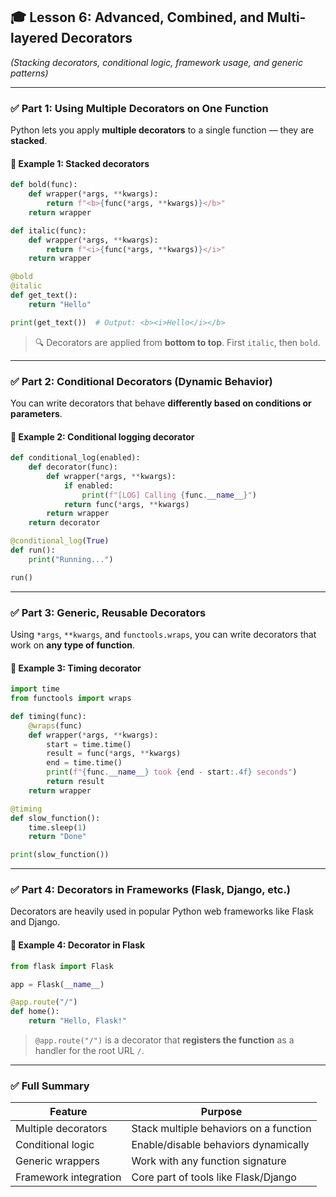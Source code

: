 ## 🎓 **Lesson 6: Advanced, Combined, and Multi-layered Decorators**

*(Stacking decorators, conditional logic, framework usage, and generic patterns)*

---

### ✅ Part 1: Using Multiple Decorators on One Function

Python lets you apply **multiple decorators** to a single function — they are **stacked**.

#### 📌 Example 1: Stacked decorators

```python
def bold(func):
    def wrapper(*args, **kwargs):
        return f"<b>{func(*args, **kwargs)}</b>"
    return wrapper

def italic(func):
    def wrapper(*args, **kwargs):
        return f"<i>{func(*args, **kwargs)}</i>"
    return wrapper

@bold
@italic
def get_text():
    return "Hello"

print(get_text())  # Output: <b><i>Hello</i></b>
```

> 🔍 Decorators are applied from **bottom to top**. First `italic`, then `bold`.

---

### ✅ Part 2: Conditional Decorators (Dynamic Behavior)

You can write decorators that behave **differently based on conditions or parameters**.

#### 📌 Example 2: Conditional logging decorator

```python
def conditional_log(enabled):
    def decorator(func):
        def wrapper(*args, **kwargs):
            if enabled:
                print(f"[LOG] Calling {func.__name__}")
            return func(*args, **kwargs)
        return wrapper
    return decorator

@conditional_log(True)
def run():
    print("Running...")

run()
```

---

### ✅ Part 3: Generic, Reusable Decorators

Using `*args`, `**kwargs`, and `functools.wraps`, you can write decorators that work on **any type of function**.

#### 📌 Example 3: Timing decorator

```python
import time
from functools import wraps

def timing(func):
    @wraps(func)
    def wrapper(*args, **kwargs):
        start = time.time()
        result = func(*args, **kwargs)
        end = time.time()
        print(f"{func.__name__} took {end - start:.4f} seconds")
        return result
    return wrapper

@timing
def slow_function():
    time.sleep(1)
    return "Done"

print(slow_function())
```

---

### ✅ Part 4: Decorators in Frameworks (Flask, Django, etc.)

Decorators are heavily used in popular Python web frameworks like Flask and Django.

#### 📌 Example 4: Decorator in Flask

```python
from flask import Flask

app = Flask(__name__)

@app.route("/")
def home():
    return "Hello, Flask!"
```

> `@app.route("/")` is a decorator that **registers the function** as a handler for the root URL `/`.

---

### ✅ Full Summary

| Feature               | Purpose                                |
| --------------------- | -------------------------------------- |
| Multiple decorators   | Stack multiple behaviors on a function |
| Conditional logic     | Enable/disable behaviors dynamically   |
| Generic wrappers      | Work with any function signature       |
| Framework integration | Core part of tools like Flask/Django   |

